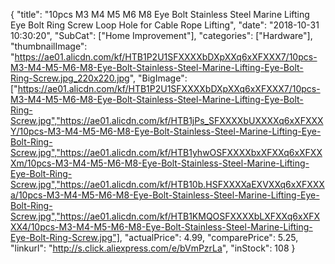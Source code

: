{
	"title": "10pcs M3 M4 M5 M6 M8 Eye Bolt Stainless Steel Marine Lifting Eye Bolt Ring Screw Loop Hole for Cable Rope Lifting",
	"date": "2018-10-31 10:30:20",
	"SubCat": ["Home Improvement"],
	"categories": ["Hardware"],
	"thumbnailImage": "https://ae01.alicdn.com/kf/HTB1P2U1SFXXXXbDXpXXq6xXFXXX7/10pcs-M3-M4-M5-M6-M8-Eye-Bolt-Stainless-Steel-Marine-Lifting-Eye-Bolt-Ring-Screw.jpg_220x220.jpg",
	"BigImage": ["https://ae01.alicdn.com/kf/HTB1P2U1SFXXXXbDXpXXq6xXFXXX7/10pcs-M3-M4-M5-M6-M8-Eye-Bolt-Stainless-Steel-Marine-Lifting-Eye-Bolt-Ring-Screw.jpg","https://ae01.alicdn.com/kf/HTB1jPs_SFXXXXbUXXXXq6xXFXXXY/10pcs-M3-M4-M5-M6-M8-Eye-Bolt-Stainless-Steel-Marine-Lifting-Eye-Bolt-Ring-Screw.jpg","https://ae01.alicdn.com/kf/HTB1yhwOSFXXXXbxXFXXq6xXFXXXm/10pcs-M3-M4-M5-M6-M8-Eye-Bolt-Stainless-Steel-Marine-Lifting-Eye-Bolt-Ring-Screw.jpg","https://ae01.alicdn.com/kf/HTB10b.HSFXXXXaEXVXXq6xXFXXXa/10pcs-M3-M4-M5-M6-M8-Eye-Bolt-Stainless-Steel-Marine-Lifting-Eye-Bolt-Ring-Screw.jpg","https://ae01.alicdn.com/kf/HTB1KMQOSFXXXXbLXFXXq6xXFXXX4/10pcs-M3-M4-M5-M6-M8-Eye-Bolt-Stainless-Steel-Marine-Lifting-Eye-Bolt-Ring-Screw.jpg"],
	"actualPrice": 4.99,
	"comparePrice": 5.25,
	"linkurl": "http://s.click.aliexpress.com/e/bVmPzrLa",
	"inStock": 108
}

